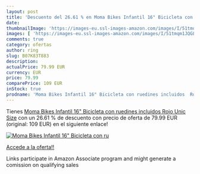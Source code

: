 ```yaml
---
layout: post
title: 'Descuento del 26.61 % en Moma Bikes Infantil 16" Bicicleta con ru'
date: 
thumbnailImage: 'https://images-eu.ssl-images-amazon.com/images/I/51tmqm1JQGL._SL200_.jpg'
images: [ 'https://images-eu.ssl-images-amazon.com/images/I/51tmqm1JQGL._SL200_.jpg' ]
comments: true
category: ofertas
author: ring
slug: B07K83T883
description:
actualPrice: 79.99 EUR
currency: EUR
price: 79.99
comparePrice: 109 EUR
inStock: true
prodname: 'Moma Bikes Infantil 16" Bicicleta con ruedines incluidos  Rojo  Unic Size'
---
```


Tienes [Moma Bikes Infantil 16" Bicicleta con ruedines incluidos  Rojo  Unic Size](https://www.amazon.es/dp/B07K83T883/?tag=tolees-21) con un 26.61 % de descuento con precio de oferta de 79.99 EUR (original: 109 EUR) en el siguiente enlace!

[![Moma Bikes Infantil 16" Bicicleta con ru](https://images-eu.ssl-images-amazon.com/images/I/51tmqm1JQGL._SL200_.jpg)](https://www.amazon.es/dp/B07K83T883/?tag=tolees-21)

[Accede a la oferta!!](https://www.amazon.es/dp/B07K83T883/?tag=tolees-21)

Links participate in Amazon Associate program and might generate a comission on qualifying sales


